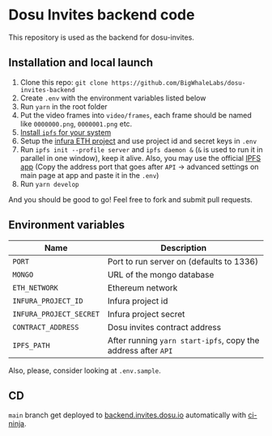 # Dosu Invites backend code

This repository is used as the backend for dosu-invites.

## Installation and local launch

1. Clone this repo: `git clone https://github.com/BigWhaleLabs/dosu-invites-backend`
2. Create `.env` with the environment variables listed below
3. Run `yarn` in the root folder
4. Put the video frames into `video/frames`, each frame should be named like `0000000.png`, `0000001.png` etc.
5. [Install `ipfs` for your system](https://docs.ipfs.io/install/command-line/#official-distributions)
6. Setup the [infura ETH project](https://infura.io/dashboard) and use project id and secret keys in `.env`
7. Run `ipfs init --profile server` and `ipfs daemon &` (`&` is used to run it in parallel in one window), keep it alive. Also, you may use the official [IPFS app](https://docs.ipfs.io/install/ipfs-desktop/) (Copy the address port that goes after `API` -> advanced settings on main page at app and paste it in the `.env`)
8. Run `yarn develop`

And you should be good to go! Feel free to fork and submit pull requests.

## Environment variables

| Name                    | Description                                                   |
| ----------------------- | ------------------------------------------------------------- |
| `PORT`                  | Port to run server on (defaults to 1336)                      |
| `MONGO`                 | URL of the mongo database                                     |
| `ETH_NETWORK`           | Ethereum network                                              |
| `INFURA_PROJECT_ID`     | Infura project id                                             |
| `INFURA_PROJECT_SECRET` | Infura project secret                                         |
| `CONTRACT_ADDRESS`      | Dosu invites contract address                                 |
| `IPFS_PATH`             | After running `yarn start-ipfs`, copy the address after `API` |

Also, please, consider looking at `.env.sample`.

## CD

`main` branch get deployed to [backend.invites.dosu.io](https://backend.invites.dosu.io) automatically with [ci-ninja](https://github.com/backmeupplz/ci-ninja).
